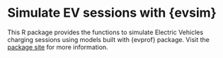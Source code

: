 # Simulate EV sessions with {evsim}

This R package provides the functions to simulate Electric Vehicles charging sessions using models built with {evprof} package.
Visit the [package site](https://mcanigueral.github.io/evsim/) for more information.
